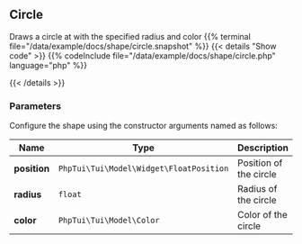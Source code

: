 ## Circle

Draws a circle at with the specified radius and color
{{% terminal file="/data/example/docs/shape/circle.snapshot" %}}
{{< details "Show code"  >}}
{{% codeInclude file="/data/example/docs/shape/circle.php" language="php" %}}

{{< /details >}}
### Parameters

Configure the shape using the constructor arguments named as follows:

| Name | Type | Description |
| --- | --- | --- |
| **position** | `PhpTui\Tui\Model\Widget\FloatPosition` | Position of the circle |
| **radius** | `float` | Radius of the circle |
| **color** | `PhpTui\Tui\Model\Color` | Color of the circle |
